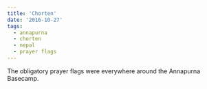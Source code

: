 ```yaml
---
title: 'Chorten'
date: '2016-10-27'
tags:
  - annapurna
  - chorten
  - nepal
  - prayer flags
---
```


The obligatory prayer flags were everywhere around the Annapurna Basecamp.
